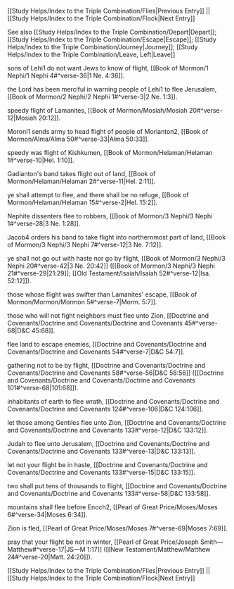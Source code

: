 [[Study Helps/Index to the Triple Combination/Flies|Previous Entry]]  ||  [[Study Helps/Index to the Triple Combination/Flock|Next Entry]]

 See also [[Study Helps/Index to the Triple Combination/Depart|Depart]]; [[Study Helps/Index to the Triple Combination/Escape|Escape]]; [[Study Helps/Index to the Triple Combination/Journey|Journey]]; [[Study Helps/Index to the Triple Combination/Leave, Left|Leave]]

 sons of Lehi1 do not want Jews to know of flight, [[Book of Mormon/1 Nephi/1 Nephi 4#^verse-36|1 Ne. 4:36]].

 the Lord has been merciful in warning people of Lehi1 to flee Jerusalem, [[Book of Mormon/2 Nephi/2 Nephi 1#^verse-3|2 Ne. 1:3]].

 speedy flight of Lamanites, [[Book of Mormon/Mosiah/Mosiah 20#^verse-12|Mosiah 20:12]].

 Moroni1 sends army to head flight of people of Morianton2, [[Book of Mormon/Alma/Alma 50#^verse-33|Alma 50:33]].

 speedy was flight of Kishkumen, [[Book of Mormon/Helaman/Helaman 1#^verse-10|Hel. 1:10]].

 Gadianton's band takes flight out of land, [[Book of Mormon/Helaman/Helaman 2#^verse-11|Hel. 2:11]].

 ye shall attempt to flee, and there shall be no refuge, [[Book of Mormon/Helaman/Helaman 15#^verse-2|Hel. 15:2]].

 Nephite dissenters flee to robbers, [[Book of Mormon/3 Nephi/3 Nephi 1#^verse-28|3 Ne. 1:28]].

 Jacob4 orders his band to take flight into northernmost part of land, [[Book of Mormon/3 Nephi/3 Nephi 7#^verse-12|3 Ne. 7:12]].

 ye shall not go out with haste nor go by flight, [[Book of Mormon/3 Nephi/3 Nephi 20#^verse-42|3 Ne. 20:42]] ([[Book of Mormon/3 Nephi/3 Nephi 21#^verse-29|21:29]]; [[Old Testament/Isaiah/Isaiah 52#^verse-12|Isa. 52:12]]).

 those whose flight was swifter than Lamanites' escape, [[Book of Mormon/Mormon/Mormon 5#^verse-7|Morm. 5:7]].

 those who will not fight neighbors must flee unto Zion, [[Doctrine and Covenants/Doctrine and Covenants/Doctrine and Covenants 45#^verse-68|D&C 45:68]].

 flee land to escape enemies, [[Doctrine and Covenants/Doctrine and Covenants/Doctrine and Covenants 54#^verse-7|D&C 54:7]].

 gathering not to be by flight, [[Doctrine and Covenants/Doctrine and Covenants/Doctrine and Covenants 58#^verse-56|D&C 58:56]] ([[Doctrine and Covenants/Doctrine and Covenants/Doctrine and Covenants 101#^verse-68|101:68]]).

 inhabitants of earth to flee wrath, [[Doctrine and Covenants/Doctrine and Covenants/Doctrine and Covenants 124#^verse-106|D&C 124:106]].

 let those among Gentiles flee unto Zion, [[Doctrine and Covenants/Doctrine and Covenants/Doctrine and Covenants 133#^verse-12|D&C 133:12]].

 Judah to flee unto Jerusalem, [[Doctrine and Covenants/Doctrine and Covenants/Doctrine and Covenants 133#^verse-13|D&C 133:13]].

 let not your flight be in haste, [[Doctrine and Covenants/Doctrine and Covenants/Doctrine and Covenants 133#^verse-15|D&C 133:15]].

 two shall put tens of thousands to flight, [[Doctrine and Covenants/Doctrine and Covenants/Doctrine and Covenants 133#^verse-58|D&C 133:58]].

 mountains shall flee before Enoch2, [[Pearl of Great Price/Moses/Moses 6#^verse-34|Moses 6:34]].

 Zion is fled, [[Pearl of Great Price/Moses/Moses 7#^verse-69|Moses 7:69]].

 pray that your flight be not in winter, [[Pearl of Great Price/Joseph Smith—Matthew#^verse-17|JS—M 1:17]] ([[New Testament/Matthew/Matthew 24#^verse-20|Matt. 24:20]]).

[[Study Helps/Index to the Triple Combination/Flies|Previous Entry]]  ||  [[Study Helps/Index to the Triple Combination/Flock|Next Entry]]